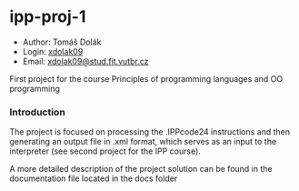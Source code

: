 # ipp-proj-1
- Author: Tomáš Dolák 
- Login: [xdolak09](https://www.vut.cz/lide/tomas-dolak-247220)
- Email: <xdolak09@stud.fit.vutbr.cz>

First project for the course Principles of programming languages and OO programming

### Introduction
The project is focused on processing the .IPPcode24 instructions and then generating an output file in .xml format, which serves as an input to the interpreter (see second project for the IPP course). 

A more detailed description of the project solution can be found in the documentation file located in the docs folder